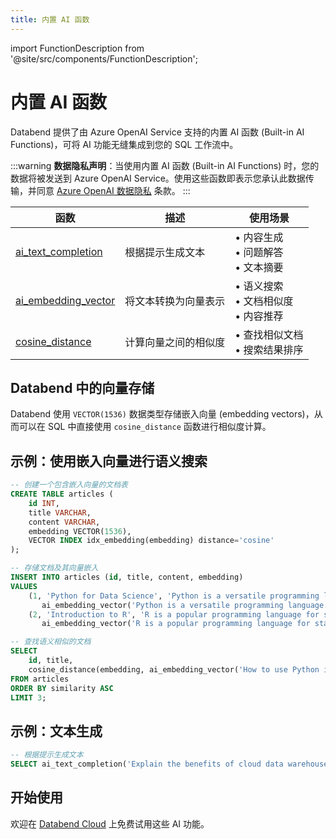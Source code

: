 ```yaml
---
title: 内置 AI 函数
---
```


import FunctionDescription from '@site/src/components/FunctionDescription';

<FunctionDescription description="Introduced or updated: v1.2.777"/>

# 内置 AI 函数

Databend 提供了由 Azure OpenAI Service 支持的内置 AI 函数 (Built-in AI Functions)，可将 AI 功能无缝集成到您的 SQL 工作流中。

:::warning
**数据隐私声明**：当使用内置 AI 函数 (Built-in AI Functions) 时，您的数据将被发送到 Azure OpenAI Service。使用这些函数即表示您承认此数据传输，并同意 [Azure OpenAI 数据隐私](https://learn.microsoft.com/en-us/legal/cognitive-services/openai/data-privacy) 条款。
:::

| 函数 | 描述 | 使用场景 |
|----------|-------------|-----------|
| [ai_text_completion](/sql/sql-functions/ai-functions/ai-text-completion) | 根据提示生成文本 | • 内容生成<br/>• 问题解答<br/>• 文本摘要 |
| [ai_embedding_vector](/sql/sql-functions/ai-functions/ai-embedding-vector) | 将文本转换为向量表示 | • 语义搜索<br/>• 文档相似度<br/>• 内容推荐 |
| [cosine_distance](/sql/sql-functions/vector-distance-functions/vector-cosine-distance) | 计算向量之间的相似度 | • 查找相似文档<br/>• 搜索结果排序 |

## Databend 中的向量存储

Databend 使用 `VECTOR(1536)` 数据类型存储嵌入向量 (embedding vectors)，从而可以在 SQL 中直接使用 `cosine_distance` 函数进行相似度计算。

## 示例：使用嵌入向量进行语义搜索

```sql
-- 创建一个包含嵌入向量的文档表
CREATE TABLE articles (
    id INT,
    title VARCHAR,
    content VARCHAR,
    embedding VECTOR(1536),
    VECTOR INDEX idx_embedding(embedding) distance='cosine'
);

-- 存储文档及其向量嵌入
INSERT INTO articles (id, title, content, embedding)
VALUES
    (1, 'Python for Data Science', 'Python is a versatile programming language...', 
       ai_embedding_vector('Python is a versatile programming language...')),
    (2, 'Introduction to R', 'R is a popular programming language for statistics...', 
       ai_embedding_vector('R is a popular programming language for statistics...'));

-- 查找语义相似的文档
SELECT
    id, title,
    cosine_distance(embedding, ai_embedding_vector('How to use Python in data analysis?')) AS similarity
FROM articles
ORDER BY similarity ASC
LIMIT 3;
```

## 示例：文本生成

```sql
-- 根据提示生成文本
SELECT ai_text_completion('Explain the benefits of cloud data warehouses in three points:') AS completion;
```

## 开始使用

欢迎在 [Databend Cloud](https://databend.cn) 上免费试用这些 AI 功能。